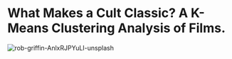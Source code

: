 # What Makes a Cult Classic? A K-Means Clustering Analysis of Films.
![rob-griffin-AnlxRJPYuLI-unsplash](https://github.com/user-attachments/assets/2f0f71f7-5675-4dc9-bf98-4b7ce16a84cd)


